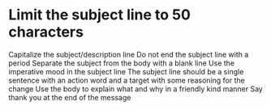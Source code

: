 # Limit the subject line to 50 characters 
Capitalize the subject/description line
Do not end the subject line with a period
Separate the subject from the body with a blank line
Use the imperative mood in the subject line
The subject line should be a single sentence with an action word and a target with some reasoning for the change
Use the body to explain what and why in a friendly kind manner
Say thank you at the end of the message

